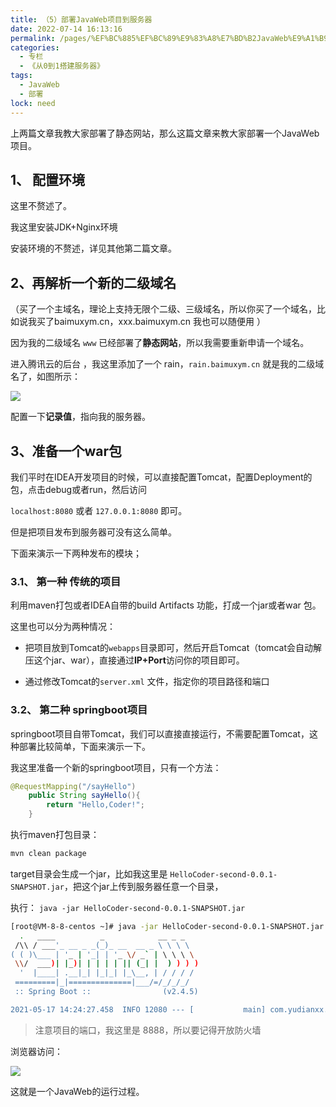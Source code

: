 ```yaml
---
title: （5）部署JavaWeb项目到服务器
date: 2022-07-14 16:13:16
permalink: /pages/%EF%BC%885%EF%BC%89%E9%83%A8%E7%BD%B2JavaWeb%E9%A1%B9%E7%9B%AE%E5%88%B0%E6%9C%8D%E5%8A%A1%E5%99%A8
categories: 
  - 专栏
  - 《从0到1搭建服务器》
tags: 
  - JavaWeb
  - 部署
lock: need
---
```

上两篇文章我教大家部署了静态网站，那么这篇文章来教大家部署一个JavaWeb项目。



## 1、 配置环境

这里不赘述了。

我这里安装JDK+Nginx环境

安装环境的不赘述，详见其他第二篇文章。

## 2、再解析一个新的二级域名

（买了一个主域名，理论上支持无限个二级、三级域名，所以你买了一个域名，比如说我买了baimuxym.cn，xxx.baimuxym.cn 我也可以随便用 ）



因为我的二级域名 `www` 已经部署了**静态网站**，所以我需要重新申请一个域名。

进入腾讯云的后台 ，我这里添加了一个 rain，`rain.baimuxym.cn` 就是我的二级域名了，如图所示：

![](https://blog-1253198264.cos.ap-guangzhou.myqcloud.com/image-20201011231636181.png)

配置一下**记录值**，指向我的服务器。



## 3、准备一个war包

我们平时在IDEA开发项目的时候，可以直接配置Tomcat，配置Deployment的包，点击debug或者run，然后访问

`localhost:8080` 或者 `127.0.0.1:8080` 即可。

但是把项目发布到服务器可没有这么简单。

下面来演示一下两种发布的模块；

### 3.1、 第一种  传统的项目

利用maven打包或者IDEA自带的build Artifacts 功能，打成一个jar或者war 包。

这里也可以分为两种情况：

- 把项目放到Tomcat的`webapps`目录即可，然后开启Tomcat（tomcat会自动解压这个jar、war），直接通过**IP+Port**访问你的项目即可。

- 通过修改Tomcat的`server.xml` 文件，指定你的项目路径和端口



### 3.2、 第二种 springboot项目

springboot项目自带Tomcat，我们可以直接直接运行，不需要配置Tomcat，这种部署比较简单，下面来演示一下。

我这里准备一个新的springboot项目，只有一个方法：

```java
@RequestMapping("/sayHello")
    public String sayHello(){
        return "Hello,Coder!";
    }
```

执行maven打包目录：

```bash
mvn clean package
```

target目录会生成一个jar，比如我这里是 `HelloCoder-second-0.0.1-SNAPSHOT.jar`，把这个jar上传到服务器任意一个目录，

执行： `java -jar HelloCoder-second-0.0.1-SNAPSHOT.jar`

```bash
[root@VM-8-8-centos ~]# java -jar HelloCoder-second-0.0.1-SNAPSHOT.jar
  .   ____          _            __ _ _
 /\\ / ___'_ __ _ _(_)_ __  __ _ \ \ \ \
( ( )\___ | '_ | '_| | '_ \/ _` | \ \ \ \
 \\/  ___)| |_)| | | | | || (_| |  ) ) ) )
  '  |____| .__|_| |_|_| |_\__, | / / / /
 =========|_|==============|___/=/_/_/_/
 :: Spring Boot ::                (v2.4.5)

2021-05-17 14:24:27.458  INFO 12080 --- [           main] com.yudianxx.second.SecondApplication    : Starting SecondApplication using Java 1.8.0_131 on 
```

> 注意项目的端口，我这里是 8888，所以要记得开放防火墙

浏览器访问：

![](https://cdn.jsdelivr.net/gh/DogerRain/image@main/img-20210401/image-20210517143140938.png)

这就是一个JavaWeb的运行过程。

